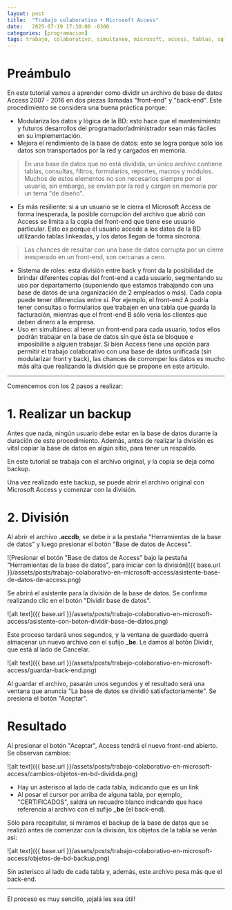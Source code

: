 ```yaml
---
layout: post
title:  "Trabajo colaborativo • Microsoft Access"
date:   2025-07-19 17:30:00 -0300
categories: [programacion]
tags: trabajo, colaborativo, simultaneo, microsoft, access, tablas, sql
---
```


# Preámbulo

En este tutorial vamos a aprender como dividir un archivo de base de datos Access 2007 - 2016 en dos piezas llamadas "front-end" y "back-end".
Este procedimiento se considera una buena práctica porque:

- Modulariza los datos y lógica de la BD: esto hace que el mantenimiento y futuros desarrollos del programador/administrador sean más fáciles en su implementación.
- Mejora el rendimiento de la base de datos: esto se logra porque sólo los datos son transportados por la red y cargados en memoria.

> En una base de datos que no está dividida, un único archivo contiene tablas, consultas, filtros, formularios, reportes, macros y módulos. Muchos de estos elementos no son necesarios siempre por el usuario, sin embargo, se envían por la red y cargan en memoria por un tema "de diseño".

- Es más resiliente: si a un usuario se le cierra el Microsoft Access de forma inesperada, la posible corrupción del archivo que abrió con Access se limita a la copia del front-end que tiene ese usuario particular. Esto es porque el usuario accede a los datos de la BD utilizando tablas linkeadas, y los datos llegan de forma síncrona.

> Las chances de resultar con una base de datos corrupta por un cierre inesperado en un front-end, son cercanas a cero.

- Sistema de roles: esta división entre back y front da la posibilidad de brindar diferentes copias del front-end a cada usuario, segmentando su uso por departamento (suponiendo que estamos trabajando con una base de datos de una organización de 2 empleados o más). Cada copia puede tener diferencias entre sí. Por ejemplo, el front-end A podría tener consultas o formularios que trabajen en una tabla que guarda la facturación, mientras que el front-end B sólo vería los clientes que deben dinero a la empresa.
- Uso en simultáneo: al tener un front-end para cada usuario, todos ellos podrán trabajar en la base de datos sin que ésta se bloquee e imposibilite a alguien trabajar. Si bien Access tiene una opción para permitir el trabajo colaborativo con una base de datos unificada (sin modularizar front y back), las chances de corromper los datos es mucho más alta que realizando la división que se propone en este artículo.

---

Comencemos con los 2 pasos a realizar:


# 1. Realizar un backup

Antes que nada, ningún usuario debe estar en la base de datos durante la duración de este procedimiento. Además, antes de realizar la división es vital copiar la base de datos en algún sitio, para tener un respaldo.

En este tutorial se trabaja con el archivo original, y la copia se deja como backup.

Una vez realizado este backup, se puede abrir el archivo original con Microsoft Access y comenzar con la división.

# 2. División

Al abrir el archivo **.accdb**, se debe ir a la pestaña "Herramientas de la base de datos" y luego presionar el botón "Base de datos de Access".

![Presionar el botón "Base de datos de Access" bajo la pestaña "Herramientas de la base de datos", para iniciar con la división]({{ base.url }}/assets/posts/trabajo-colaborativo-en-microsoft-access/asistente-base-de-datos-de-access.png)

Se abrirá el asistente para la división de la base de datos. Se confirma realizando clic en el botón "Dividir base de datos".

![alt text]({{ base.url }}/assets/posts/trabajo-colaborativo-en-microsoft-access/asistente-con-boton-dividir-base-de-datos.png)

Este proceso tardará unos segundos, y la ventana de guardado querrá almacenar un nuevo archivo con el sufijo **_be**. Le damos al botón Dividir, que está al lado de Cancelar.

![alt text]({{ base.url }}/assets/posts/trabajo-colaborativo-en-microsoft-access/guardar-back-end.png)

Al guardar el archivo, pasarán unos segundos y el resultado será una ventana que anuncia "La base de datos se dividió satisfactoriamente". Se presiona el botón "Aceptar".

# Resultado

Al presionar el botón "Aceptar", Access tendrá el nuevo front-end abierto. Se observan cambios:

![alt text]({{ base.url }}/assets/posts/trabajo-colaborativo-en-microsoft-access/cambios-objetos-en-bd-dividida.png)

- Hay un asterisco al lado de cada tabla, indicando que es un link
- Al posar el cursor por arriba de alguna tabla, por ejemplo, "CERTIFICADOS", saldrá un recuadro blanco indicando que hace referencia al archivo con el sufijo **_be** (el back-end).

Sólo para recapitular, si miramos el backup de la base de datos que se realizó antes de comenzar con la división, los objetos de la tabla se verán así:

![alt text]({{ base.url }}/assets/posts/trabajo-colaborativo-en-microsoft-access/objetos-de-bd-backup.png)

Sin asterisco al lado de cada tabla y, además, este archivo pesa más que el back-end.

---

El proceso es muy sencillo, ¡ojalá les sea útil!